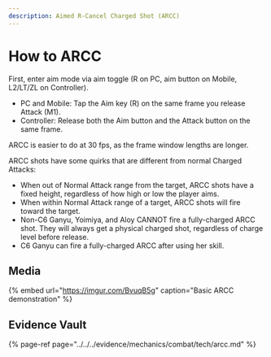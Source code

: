 ```yaml
---
description: Aimed R-Cancel Charged Shot (ARCC)
---
```


# How to ARCC

First, enter aim mode via aim toggle (R on PC, aim button on Mobile, L2/LT/ZL on Controller).  
* PC and Mobile: Tap the Aim key (R) on the same frame you release Attack (M1).
* Controller: Release both the Aim button and the Attack button on the same frame.

ARCC is easier to do at 30 fps, as the frame window lengths are longer.  

ARCC shots have some quirks that are different from normal Charged Attacks:  
* When out of Normal Attack range from the target, ARCC shots have a fixed height, regardless of how high or low the player aims.
* When within Normal Attack range of a target, ARCC shots will fire toward the target.
* Non-C6 Ganyu, Yoimiya, and Aloy CANNOT fire a fully-charged ARCC shot. They will always get a physical charged shot, regardless of charge level before release.
* C6 Ganyu can fire a fully-charged ARCC after using her skill.

## Media

{% embed url="https://imgur.com/BvuqB5g" caption="Basic ARCC demonstration" %}

## Evidence Vault

{% page-ref page="../../../evidence/mechanics/combat/tech/arcc.md" %}

